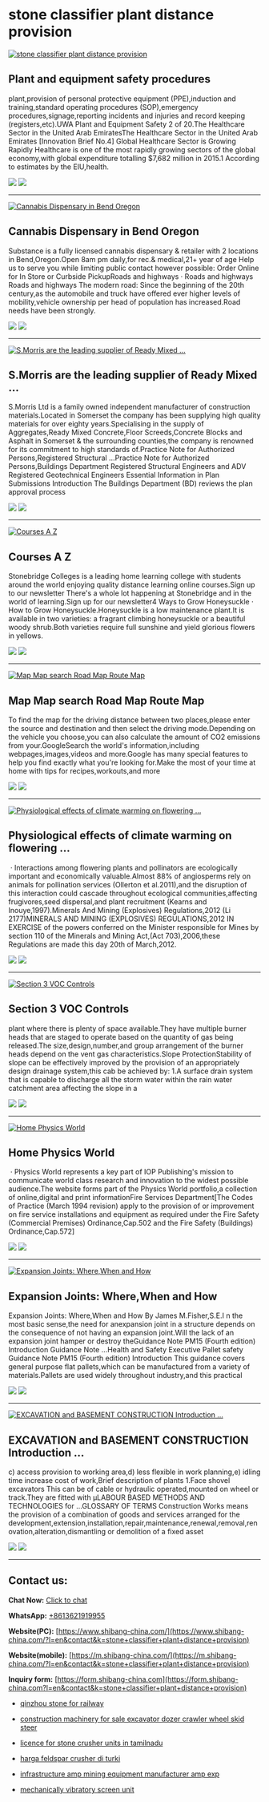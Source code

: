 # stone classifier plant distance provision

<a href="https://swt.shibang-china.com/?l=en&img&k=stone+classifier+plant+distance+provision" target="_blank">![stone classifier plant distance provision](http://static.shibang-china.com/all-800x300/376.jpg)</a>

## Plant and equipment safety procedures
plant,provision of personal protective equipment (PPE),induction and training,standard operating procedures (SOP),emergency procedures,signage,reporting incidents and injuries and record keeping (registers,etc).UWA Plant and Equipment Safety 2 of 20.The Healthcare Sector in the United Arab EmiratesThe Healthcare Sector in the United Arab Emirates [Innovation Brief No.4] Global Healthcare Sector is Growing Rapidly Healthcare is one of the most rapidly growing sectors of the global economy,with global expenditure totalling $7,682 million in 2015.1 According to estimates by the EIU,health.


<a href="https://whatsapp.shibangsoft.com/WhatsApp.php" target="_blank" title="WhatsApp">![](http://static.shibang-china.com/icon/whatsapp.png)</a> <a href="https://swt.shibang-china.com/?l=en&icon&k=stone+classifier+plant+distance+provision" target="_blank">![](http://static.shibang-china.com/icon/chat-en.png)</a>

---

<a href="https://swt.shibang-china.com/?l=en&img&k=stone+classifier+plant+distance+provision" target="_blank">![Cannabis Dispensary in Bend Oregon](http://static.shibang-china.com/all-800x300/678.jpg)</a>

## Cannabis Dispensary in Bend Oregon
Substance is a fully licensed cannabis dispensary &amp; retailer with 2 locations in Bend,Oregon.Open 8am pm daily,for rec.&amp; medical,21+ year of age Help us to serve you while limiting public contact however possible: Order Online for In Store or Curbside PickupRoads and highways&nbsp;&#0183;&#32;Roads and highways Roads and highways The modern road: Since the beginning of the 20th century,as the automobile and truck have offered ever higher levels of mobility,vehicle ownership per head of population has increased.Road needs have been strongly.


<a href="https://whatsapp.shibangsoft.com/WhatsApp.php" target="_blank" title="WhatsApp">![](http://static.shibang-china.com/icon/whatsapp.png)</a> <a href="https://swt.shibang-china.com/?l=en&icon&k=stone+classifier+plant+distance+provision" target="_blank">![](http://static.shibang-china.com/icon/chat-en.png)</a>

---

<a href="https://swt.shibang-china.com/?l=en&img&k=stone+classifier+plant+distance+provision" target="_blank">![S.Morris are the leading supplier of Ready Mixed …](http://static.shibang-china.com/all-800x300/1262.jpg)</a>

## S.Morris are the leading supplier of Ready Mixed …
S.Morris Ltd is a family owned independent manufacturer of construction materials.Located in Somerset the company has been supplying high quality materials for over eighty years.Specialising in the supply of Aggregates,Ready Mixed Concrete,Floor Screeds,Concrete Blocks and Asphalt in Somerset &amp; the surrounding counties,the company is renowned for its commitment to high standards of.Practice Note for Authorized Persons,Registered Structural …Practice Note for Authorized Persons,Buildings Department Registered Structural Engineers and ADV Registered Geotechnical Engineers Essential Information in Plan Submissions Introduction The Buildings Department (BD) reviews the plan approval process


<a href="https://whatsapp.shibangsoft.com/WhatsApp.php" target="_blank" title="WhatsApp">![](http://static.shibang-china.com/icon/whatsapp.png)</a> <a href="https://swt.shibang-china.com/?l=en&icon&k=stone+classifier+plant+distance+provision" target="_blank">![](http://static.shibang-china.com/icon/chat-en.png)</a>

---

<a href="https://swt.shibang-china.com/?l=en&img&k=stone+classifier+plant+distance+provision" target="_blank">![Courses A Z](http://static.shibang-china.com/all-800x300/188.jpg)</a>

## Courses A Z
Stonebridge Colleges is a leading home learning college with students around the world enjoying quality distance learning online courses.Sign up to our newsletter There's a whole lot happening at Stonebridge and in the world of learning.Sign up for our newsletter4 Ways to Grow Honeysuckle&nbsp;&#0183;&#32;How to Grow Honeysuckle.Honeysuckle is a low maintenance plant.It is available in two varieties: a fragrant climbing honeysuckle or a beautiful woody shrub.Both varieties require full sunshine and yield glorious flowers in yellows.


<a href="https://whatsapp.shibangsoft.com/WhatsApp.php" target="_blank" title="WhatsApp">![](http://static.shibang-china.com/icon/whatsapp.png)</a> <a href="https://swt.shibang-china.com/?l=en&icon&k=stone+classifier+plant+distance+provision" target="_blank">![](http://static.shibang-china.com/icon/chat-en.png)</a>

---

<a href="https://swt.shibang-china.com/?l=en&img&k=stone+classifier+plant+distance+provision" target="_blank">![Map Map search Road Map Route Map](http://static.shibang-china.com/all-800x300/1106.jpg)</a>

## Map Map search Road Map Route Map
To find the map for the driving distance between two places,please enter the source and destination and then select the driving mode.Depending on the vehicle you choose,you can also calculate the amount of CO2 emissions from your.GoogleSearch the world's information,including webpages,images,videos and more.Google has many special features to help you find exactly what you're looking for.Make the most of your time at home with tips for recipes,workouts,and more


<a href="https://whatsapp.shibangsoft.com/WhatsApp.php" target="_blank" title="WhatsApp">![](http://static.shibang-china.com/icon/whatsapp.png)</a> <a href="https://swt.shibang-china.com/?l=en&icon&k=stone+classifier+plant+distance+provision" target="_blank">![](http://static.shibang-china.com/icon/chat-en.png)</a>

---

<a href="https://swt.shibang-china.com/?l=en&img&k=stone+classifier+plant+distance+provision" target="_blank">![Physiological effects of climate warming on flowering …](http://static.shibang-china.com/all-800x300/935.jpg)</a>

## Physiological effects of climate warming on flowering …
&nbsp;&#0183;&#32;Interactions among flowering plants and pollinators are ecologically important and economically valuable.Almost 88% of angiosperms rely on animals for pollination services (Ollerton et al.2011),and the disruption of this interaction could cascade throughout ecological communities,affecting frugivores,seed dispersal,and plant recruitment (Kearns and Inouye,1997).Minerals And Mining (Explosives) Regulations,2012 (Li 2177)MINERALS AND MINING (EXPLOSIVES) REGULATIONS,2012 IN EXERCISE of the powers conferred on the Minister responsible for Mines by section 110 of the Minerals and Mining Act,(Act 703),2006,these Regulations are made this day 20th of March,2012.


<a href="https://whatsapp.shibangsoft.com/WhatsApp.php" target="_blank" title="WhatsApp">![](http://static.shibang-china.com/icon/whatsapp.png)</a> <a href="https://swt.shibang-china.com/?l=en&icon&k=stone+classifier+plant+distance+provision" target="_blank">![](http://static.shibang-china.com/icon/chat-en.png)</a>

---

<a href="https://swt.shibang-china.com/?l=en&img&k=stone+classifier+plant+distance+provision" target="_blank">![Section 3 VOC Controls](http://static.shibang-china.com/all-800x300/1243.jpg)</a>

## Section 3 VOC Controls
plant where there is plenty of space available.They have multiple burner heads that are staged to operate based on the quantity of gas being released.The size,design,number,and group arrangement of the burner heads depend on the vent gas characteristics.Slope ProtectionStability of slope can be effectively improved by the provision of an appropriately design drainage system,this cab be achieved by: 1.A surface drain system that is capable to discharge all the storm water within the rain water catchment area affecting the slope in a


<a href="https://whatsapp.shibangsoft.com/WhatsApp.php" target="_blank" title="WhatsApp">![](http://static.shibang-china.com/icon/whatsapp.png)</a> <a href="https://swt.shibang-china.com/?l=en&icon&k=stone+classifier+plant+distance+provision" target="_blank">![](http://static.shibang-china.com/icon/chat-en.png)</a>

---

<a href="https://swt.shibang-china.com/?l=en&img&k=stone+classifier+plant+distance+provision" target="_blank">![Home Physics World](http://static.shibang-china.com/all-800x300/1078.jpg)</a>

## Home Physics World
&nbsp;&#0183;&#32;Physics World represents a key part of IOP Publishing's mission to communicate world class research and innovation to the widest possible audience.The website forms part of the Physics World portfolio,a collection of online,digital and print informationFire Services Department[The Codes of Practice (March 1994 revision) apply to the provision of or improvement on fire service installations and equipment as required under the Fire Safety (Commercial Premises) Ordinance,Cap.502 and the Fire Safety (Buildings) Ordinance,Cap.572]


<a href="https://whatsapp.shibangsoft.com/WhatsApp.php" target="_blank" title="WhatsApp">![](http://static.shibang-china.com/icon/whatsapp.png)</a> <a href="https://swt.shibang-china.com/?l=en&icon&k=stone+classifier+plant+distance+provision" target="_blank">![](http://static.shibang-china.com/icon/chat-en.png)</a>

---

<a href="https://swt.shibang-china.com/?l=en&img&k=stone+classifier+plant+distance+provision" target="_blank">![Expansion Joints: Where,When and How](http://static.shibang-china.com/all-800x300/677.jpg)</a>

## Expansion Joints: Where,When and How
Expansion Joints: Where,When and How By James M.Fisher,S.E.I n the most basic sense,the need for anexpansion joint in a structure depends on the consequence of not having an expansion joint.Will the lack of an expansion joint hamper or destroy theGuidance Note PM15 (Fourth edition) Introduction Guidance Note …Health and Safety Executive Pallet safety Guidance Note PM15 (Fourth edition) Introduction This guidance covers general purpose flat pallets,which can be manufactured from a variety of materials.Pallets are used widely throughout industry,and this practical


<a href="https://whatsapp.shibangsoft.com/WhatsApp.php" target="_blank" title="WhatsApp">![](http://static.shibang-china.com/icon/whatsapp.png)</a> <a href="https://swt.shibang-china.com/?l=en&icon&k=stone+classifier+plant+distance+provision" target="_blank">![](http://static.shibang-china.com/icon/chat-en.png)</a>

---

<a href="https://swt.shibang-china.com/?l=en&img&k=stone+classifier+plant+distance+provision" target="_blank">![EXCAVATION and BASEMENT CONSTRUCTION Introduction …](http://static.shibang-china.com/all-800x300/313.jpg)</a>

## EXCAVATION and BASEMENT CONSTRUCTION Introduction …
c) access provision to working area,d) less flexible in work planning,e) idling time increase cost of work,Brief description of plants 1.Face shovel excavators This can be of cable or hydraulic operated,mounted on wheel or track.They are fitted with &#181;LABOUR BASED METHODS AND TECHNOLOGIES for …GLOSSARY OF TERMS Construction Works means the provision of a combination of goods and services arranged for the development,extension,installation,repair,maintenance,renewal,removal,renovation,alteration,dismantling or demolition of a fixed asset


<a href="https://whatsapp.shibangsoft.com/WhatsApp.php" target="_blank" title="WhatsApp">![](http://static.shibang-china.com/icon/whatsapp.png)</a> <a href="https://swt.shibang-china.com/?l=en&icon&k=stone+classifier+plant+distance+provision" target="_blank">![](http://static.shibang-china.com/icon/chat-en.png)</a>

---
## Contact us:

**Chat Now:** [Click to chat](https://swt.shibang-china.com?l=en&contact&k=stone+classifier+plant+distance+provision)

**WhatsApp:**  [+8613621919955](https://whatsapp.shibangsoft.com/WhatsApp.php)

**Website(PC):** [https://www.shibang-china.com/](https://www.shibang-china.com/?l=en&contact&k=stone+classifier+plant+distance+provision)

**Website(mobile):** [https://m.shibang-china.com/](https://m.shibang-china.com/?l=en&contact&k=stone+classifier+plant+distance+provision)

**Inquiry form:** [https://form.shibang-china.com](https://form.shibang-china.com?l=en&contact&k=stone+classifier+plant+distance+provision)

* [qinzhou stone for railway](../138/qinzhou%20stone%20for%20railway.md)

* [construction machinery for sale excavator dozer crawler wheel skid steer](../126/construction%20machinery%20for%20sale%20excavator%20dozer%20crawler%20wheel%20skid%20steer.md)

* [licence for stone crusher units in tamilnadu](../128/licence%20for%20stone%20crusher%20units%20in%20tamilnadu.md)

* [harga feldspar crusher di turki](../139/harga%20feldspar%20crusher%20di%20turki.md)

* [infrastructure amp mining equipment manufacturer amp exp](../139/infrastructure%20amp%20mining%20equipment%20manufacturer%20amp%20exp.md)

* [mechanically vibratory screen unit](../128/mechanically%20vibratory%20screen%20unit.md)